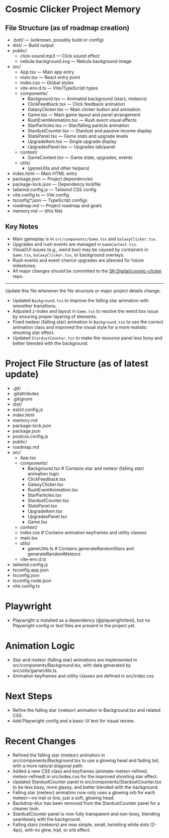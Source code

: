 # Cosmic Clicker Project Memory

## File Structure (as of roadmap creation)

- .bolt/ — (unknown, possibly build or config)
- dist/ — Build output
- public/
  - click-sound.mp3 — Click sound effect
  - nebula-background.svg — Nebula background image
- src/
  - App.tsx — Main app entry
  - main.tsx — React entry point
  - index.css — Global styles
  - vite-env.d.ts — Vite/TypeScript types
  - components/
    - Background.tsx — Animated background (stars, meteors)
    - ClickFeedback.tsx — Click feedback animation
    - GalaxyClicker.tsx — Main clicker button and animation
    - Game.tsx — Main game layout and panel arrangement
    - RushEventAnimation.tsx — Rush event visual effects
    - StarParticles.tsx — Star/falling particle animation
    - StardustCounter.tsx — Stardust and passive income display
    - StatsPanel.tsx — Game stats and upgrade levels
    - UpgradeItem.tsx — Single upgrade display
    - UpgradesPanel.tsx — Upgrades tab/panel
  - context/
    - GameContext.tsx — Game state, upgrades, events
  - utils/
    - (gameUtils and other helpers)
- index.html — Main HTML entry
- package.json — Project dependencies
- package-lock.json — Dependency lockfile
- tailwind.config.js — Tailwind CSS config
- vite.config.ts — Vite config
- tsconfig*.json — TypeScript configs
- roadmap.md — Project roadmap and goals
- memory.md — (this file)

## Key Notes
- Main gameplay is in `src/components/Game.tsx` and `GalaxyClicker.tsx`.
- Upgrades and rush events are managed in `GameContext.tsx`.
- Visual/UI issues (e.g., weird box) may be caused by containers in `Game.tsx`, `GalaxyClicker.tsx`, or background overlays.
- Rush events and event chance upgrades are planned for future milestones.
- All major changes should be committed to the [SK-Digital/cosmic-clicker](https://github.com/SK-Digital/cosmic-clicker) repo.

---

Update this file whenever the file structure or major project details change. 

- Updated `Background.tsx` to improve the falling star animation with smoother transitions.
- Adjusted z-index and layout in `Game.tsx` to resolve the weird box issue by ensuring proper layering of elements.
- Fixed meteor (falling star) animation in `Background.tsx` to use the correct animation class and improved the visual style for a more realistic shooting star effect.
- Updated `StardustCounter.tsx` to make the resource panel less boxy and better blended with the background. 

# Project File Structure (as of latest update)

- .git/
- .gitattributes
- .gitignore
- dist/
- eslint.config.js
- index.html
- memory.md
- package-lock.json
- package.json
- postcss.config.js
- public/
- roadmap.md
- src/
  - App.tsx
  - components/
    - Background.tsx  # Contains star and meteor (falling star) animation logic
    - ClickFeedback.tsx
    - GalaxyClicker.tsx
    - RushEventAnimation.tsx
    - StarParticles.tsx
    - StardustCounter.tsx
    - StatsPanel.tsx
    - UpgradeItem.tsx
    - UpgradesPanel.tsx
    - Game.tsx
  - context/
  - index.css         # Contains animation keyframes and utility classes
  - main.tsx
  - utils/
    - gameUtils.ts    # Contains generateRandomStars and generateRandomMeteors
  - vite-env.d.ts
- tailwind.config.js
- tsconfig.app.json
- tsconfig.json
- tsconfig.node.json
- vite.config.ts

# Playwright
- Playwright is installed as a dependency (@playwright/test), but no Playwright config or test files are present in the project yet.

# Animation Logic
- Star and meteor (falling star) animations are implemented in src/components/Background.tsx, with data generated by src/utils/gameUtils.ts.
- Animation keyframes and utility classes are defined in src/index.css.

# Next Steps
- Refine the falling star (meteor) animation in Background.tsx and related CSS.
- Add Playwright config and a basic UI test for visual review.

# Recent Changes
- Refined the falling star (meteor) animation in src/components/Background.tsx to use a glowing head and fading tail, with a more natural diagonal path.
- Added a new CSS class and keyframes (animate-meteor-refined, meteor-refined) in src/index.css for the improved shooting star effect.
- Updated StardustCounter panel in src/components/StardustCounter.tsx to be less boxy, more glassy, and better blended with the background.
- Falling star (meteor) animation now only uses a glowing orb for each meteor—no trail or line, just a soft, glowing head.
- Backdrop-blur has been removed from the StardustCounter panel for a cleaner look.
- StardustCounter panel is now fully transparent and non-boxy, blending seamlessly with the background.
- Falling stars (meteors) are now simple, small, twinkling white dots (2-4px), with no glow, trail, or orb effect. 